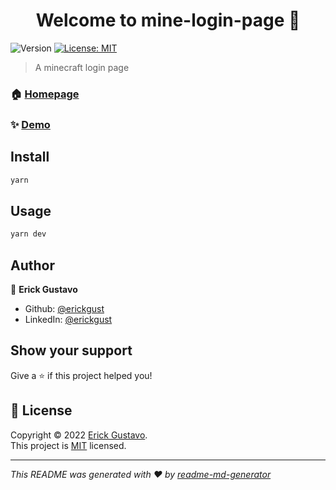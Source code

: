 <h1 align="center">Welcome to mine-login-page 👋</h1>
<p>
  <img alt="Version" src="https://img.shields.io/badge/version-0.0.0-blue.svg?cacheSeconds=2592000" />
  <a href="https://github.com/erickgust/mine-login-page/blob/main/LICENSE.md" target="_blank">
    <img alt="License: MIT" src="https://img.shields.io/badge/License-MIT-yellow.svg" />
  </a>
</p>

> A minecraft login page

### 🏠 [Homepage](https://github.com/erickgust/mine-login-page)

### ✨ [Demo](https://mine-login-page.netlify.app/)

## Install

```sh
yarn
```

## Usage

```sh
yarn dev
```

## Author

👤 **Erick Gustavo**

* Github: [@erickgust](https://github.com/erickgust)
* LinkedIn: [@erickgust](https://linkedin.com/in/erickgust)

## Show your support

Give a ⭐️ if this project helped you!

## 📝 License

Copyright © 2022 [Erick Gustavo](https://github.com/erickgust).<br />
This project is [MIT](https://github.com/erickgust/mine-login-page/blob/main/LICENSE.md) licensed.

***
_This README was generated with ❤️ by [readme-md-generator](https://github.com/kefranabg/readme-md-generator)_
